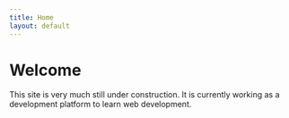```yaml
---
title: Home
layout: default
---
```


# Welcome
<!--# {{ page.title }}-->

This site is very much still under construction. It is currently working as a development 
platform to learn web development.

<!--
You can use HTML elements in Markdown, such as the comment element, and they won't
be affected by a markdown parser. However, if you create an HTML element in your
markdown file, you cannot use markdown syntax within that element's contents.
-->